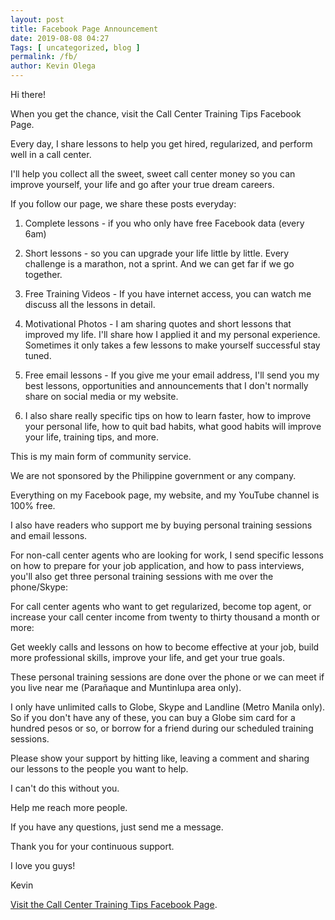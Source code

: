 ```yaml
--- 
layout: post 
title: Facebook Page Announcement
date: 2019-08-08 04:27
Tags: [ uncategorized, blog ]
permalink: /fb/ 
author: Kevin Olega 
--- 
```

Hi there!

When you get the chance, visit the Call Center Training Tips Facebook Page.

Every day, I share lessons to help you get hired, regularized, and perform well in a call center.

I'll help you collect all the sweet, sweet call center money so you can improve yourself, your life and go after your true dream careers.

If you follow our page, we share these posts everyday:

1. Complete lessons - if you who only have free Facebook data (every 6am)

2. Short lessons - so you can upgrade your life little by little. Every challenge is a marathon, not a sprint. And we can get far if we go together. 

3. Free Training Videos - If you have internet access, you can watch me discuss all the lessons in detail.

4. Motivational Photos - I am sharing quotes and short lessons that improved my life. I'll share how I applied it and my personal experience. Sometimes it only takes a few lessons to make yourself successful stay tuned.

5. Free email lessons - If you give me your email address, I'll send you my best lessons, opportunities and announcements that I don't normally share on social media or my website. 

6. I also share really specific tips on how to learn faster, how to improve your personal life, how to quit bad habits, what good habits will improve your life, training tips, and more.

This is my main form of community service. 

We are not sponsored by the Philippine government or any company.

Everything on my Facebook page, my website, and my YouTube channel is 100% free.

I also have readers who support me by buying personal training sessions and email lessons.

For non-call center agents who are looking for work, I send specific lessons on how to prepare for your job application, and how to pass interviews, you'll also get three personal training sessions with me over the phone/Skype:


For call center agents who want to get regularized, become top agent, or increase your call center income from twenty to thirty thousand a month or more:

Get weekly calls and lessons on how to become effective at your job, build more professional skills, improve your life, and get your true goals.

These personal training sessions are done over the phone or we can meet if you live near me (Parañaque and Muntinlupa area only).

I only have unlimited calls to Globe, Skype and Landline (Metro Manila only). So if you don't have any of these, you can buy a Globe sim card for a hundred pesos or so, or borrow for a friend during our scheduled training sessions. 

Please show your support by hitting like, leaving a comment and sharing our lessons to the people you want to help.

I can't do this without you.

Help me reach more people.

If you have any questions, just send me a message.

Thank you for your continuous support.

I love you guys!

Kevin

[Visit the Call Center Training Tips Facebook Page](https://facebook.com/callcentertrainingtips).